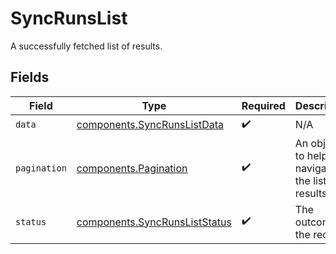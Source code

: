 # SyncRunsList

A successfully fetched list of results.


## Fields

| Field                                                                      | Type                                                                       | Required                                                                   | Description                                                                | Example                                                                    |
| -------------------------------------------------------------------------- | -------------------------------------------------------------------------- | -------------------------------------------------------------------------- | -------------------------------------------------------------------------- | -------------------------------------------------------------------------- |
| `data`                                                                     | [components.SyncRunsListData](../../models/shared/syncrunslistdata.md)     | :heavy_check_mark:                                                         | N/A                                                                        |                                                                            |
| `pagination`                                                               | [components.Pagination](../../models/shared/pagination.md)                 | :heavy_check_mark:                                                         | An object to help you navigate the list of results.                        |                                                                            |
| `status`                                                                   | [components.SyncRunsListStatus](../../models/shared/syncrunsliststatus.md) | :heavy_check_mark:                                                         | The outcome of the request                                                 | success                                                                    |